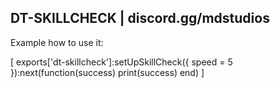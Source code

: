 ## DT-SKILLCHECK | discord.gg/mdstudios

Example how to use it: 

[ 
exports['dt-skillcheck']:setUpSkillCheck({ speed = 5 }):next(function(success)
    print(success)
end)
]
